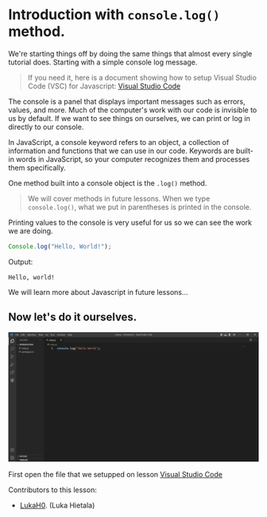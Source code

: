 # Introduction with `console.log()` method.

We're starting things off by doing the same things that almost every single tutorial does. Starting with a simple console log message.
> If you need it, here is a document showing how to setup Visual Studio Code (VSC) for Javascript: [Visual Studio Code]()

The console is a panel that displays important messages such as errors, values, and more. Much of the computer's work with our code is invisible to us by default. If we want to see things on ourselves, we can print or log in directly to our console.

In JavaScript, a console keyword refers to an object, a collection of information and functions that we can use in our code. Keywords are built-in words in JavaScript, so your computer recognizes them and processes them specifically.

One method built into a console object is the `.log()` method.
> We will cover methods in future lessons.
When we type `console.log()`, what we put in parentheses is printed in the console.

Printing values to the console is very useful for us so we can see the work we are doing.
```js
Console.log("Hello, World!");
```
Output: 
```
Hello, world!
```
We will learn more about Javascript in future lessons...

## Now let's do it ourselves.

![](/Images/ConsoleLogExaple.png)

First open the file that we setupped on lesson [Visual Studio Code]()


Contributors to this lesson:

- [LukaH0](https://github.com/LukaH0). (Luka Hietala)


